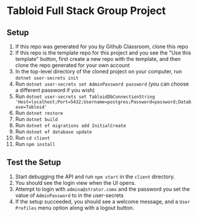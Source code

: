 # Tabloid Full Stack Group Project

## Setup
1. If this repo was generated for you by Github Classroom, clone this repo
1. If this repo is the template repo for this project and you see the "Use this template" button, first create a new repo with the template, and then clone the repo generated for your own account
1. In the top-level directory of the cloned project on your computer, run `dotnet user-secrets init`
1. Run `dotnet user-secrets set AdminPassword password` (you can choose a different password if you wish)
1. Run `dotnet user-secrets set TabloidDbConnectionString 'Host=localhost;Port=5432;Username=postgres;Password=password;Database=Tabloid'`
1. Run `dotnet restore`
1. Run `dotnet build`
1. Run `dotnet ef migrations add InitialCreate`
1. Run `dotnet ef database update`
1. Run `cd client`
1. Run `npm install`

## Test the Setup
1. Start debugging the API and run `npm start` in the `client` directory. 
1. You should see the login view when the UI opens. 
1. Attempt to login with `admina@strator.comx` and the password you set the value of `AdminPassword` to in the user-secrets
1. If the setup succeeded, you should see a welcome message, and a `User Profiles` menu option along with a logout button. 
